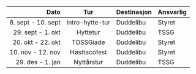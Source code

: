| &nbsp;&nbsp;&nbsp;&nbsp;&nbsp;&nbsp;&nbsp;&nbsp;Dato | Tur | Destinasjon | Ansvarlig |
|---:|:---:|:---|:---|
| 8. sept - 10. sept | Intro-hytte-tur | Duddelibu | Styret |
| 29. sept - 1. okt | Hyttetur | Duddelibu | TSSG |
| 20. okt - 22. okt | TOSSGiade | Duddelibu | Styret |
| 10. nov - 12. nov | Høsttacofest | Duddelibu | Styret |
| 29. des - 1. jan | Nyttårstur | Duddelibu | TSSG |
